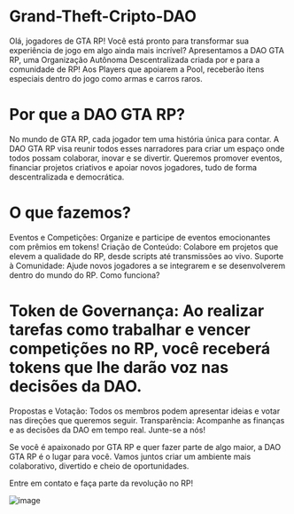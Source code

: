 # Grand-Theft-Cripto-DAO
Olá, jogadores de GTA RP! Você está pronto para transformar sua experiência de jogo em algo ainda mais incrível? Apresentamos a DAO GTA RP, uma Organização Autônoma Descentralizada criada por e para a comunidade de RP!
Aos Players que apoiarem a Pool, receberão itens especiais dentro do jogo como armas e carros raros.


# Por que a DAO GTA RP?

No mundo de GTA RP, cada jogador tem uma história única para contar. A DAO GTA RP visa reunir todos esses narradores para criar um espaço onde todos possam colaborar, inovar e se divertir. Queremos promover eventos, financiar projetos criativos e apoiar novos jogadores, tudo de forma descentralizada e democrática.

# O que fazemos?

Eventos e Competições: Organize e participe de eventos emocionantes com prêmios em tokens!
Criação de Conteúdo: Colabore em projetos que elevem a qualidade do RP, desde scripts até transmissões ao vivo.
Suporte à Comunidade: Ajude novos jogadores a se integrarem e se desenvolverem dentro do mundo do RP.
Como funciona?

# Token de Governança: Ao realizar tarefas como trabalhar e vencer competições no RP, você receberá tokens que lhe darão voz nas decisões da DAO.
Propostas e Votação: Todos os membros podem apresentar ideias e votar nas direções que queremos seguir.
Transparência: Acompanhe as finanças e as decisões da DAO em tempo real.
Junte-se a nós!

Se você é apaixonado por GTA RP e quer fazer parte de algo maior, a DAO GTA RP é o lugar para você. Vamos juntos criar um ambiente mais colaborativo, divertido e cheio de oportunidades.

Entre em contato e faça parte da revolução no RP!



![image](https://github.com/user-attachments/assets/a1605187-b0bc-49a4-9d79-1e7af0375e15)
